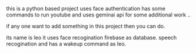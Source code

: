 this is a python based project uses face authentication has some commands to run youtube and uses geminai api for some
additional work ..

if any one want to add something in this project then you can do.

its name is leo
it uses face recogination
firebase as database.
speech recogination
and has a wakeup command as leo.
